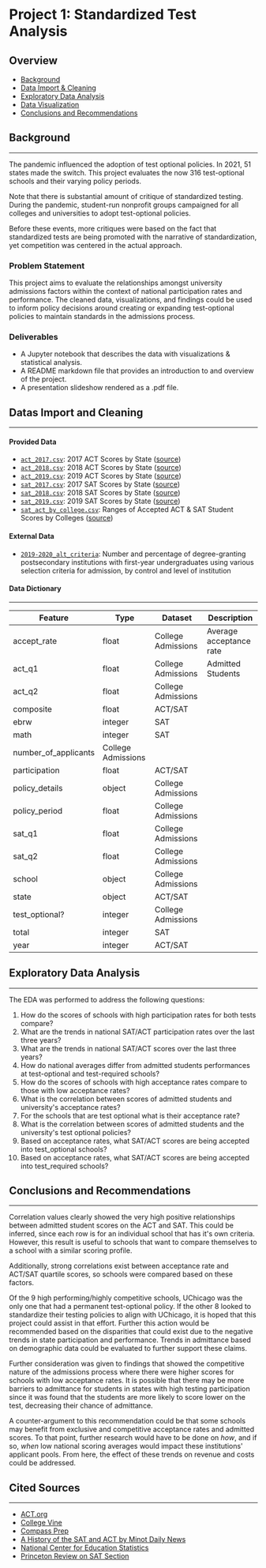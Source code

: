 # Project 1: Standardized Test Analysis

## Overview
- [Background](#Background)
- [Data Import & Cleaning](#Data-Import-and-Cleaning)
- [Exploratory Data Analysis](#Exploratory-Data-Analysis)
- [Data Visualization](#Visualize-the-Data)
- [Conclusions and Recommendations](#Conclusions-and-Recommendations)

## Background
---
The pandemic influenced the adoption of test optional policies. In 2021, 51 states made the switch. This project evaluates the now 316 test-optional schools and their varying policy periods.

Note that there is substantial amount of critique of standardized testing. During the pandemic, student-run nonprofit groups campaigned for all colleges and universities to adopt test-optional policies.

Before these events, more critiques were based on the fact that standardized tests are being promoted with the narrative of standardization, yet competition was centered in the actual approach.

### Problem Statement
This project aims to evaluate the relationships amongst university admissions factors within the context of national participation rates and performance. The cleaned data, visualizations, and findings could be used to inform policy decisions around creating or expanding test-optional policies to maintain standards in the admissions process.

### Deliverables
- A Jupyter notebook that describes the data with visualizations & statistical analysis.
- A README markdown file that provides an introduction to and overview of the project.
- A presentation slideshow rendered as a .pdf file.

## Datas Import and Cleaning
---
#### Provided Data
* [`act_2017.csv`](./data/act_2017.csv): 2017 ACT Scores by State ([source](https://blog.prepscholar.com/act-scores-by-state-averages-highs-and-lows))
* [`act_2018.csv`](./data/act_2018.csv): 2018 ACT Scores by State ([source](https://blog.prepscholar.com/act-scores-by-state-averages-highs-and-lows))
* [`act_2019.csv`](./data/act_2019.csv): 2019 ACT Scores by State ([source](https://blog.prepscholar.com/act-scores-by-state-averages-highs-and-lows))
* [`sat_2017.csv`](./data/sat_2017.csv): 2017 SAT Scores by State ([source](https://blog.collegevine.com/here-are-the-average-sat-scores-by-state/))
* [`sat_2018.csv`](./data/sat_2018.csv): 2018 SAT Scores by State ([source](https://blog.collegevine.com/here-are-the-average-sat-scores-by-state/))
* [`sat_2019.csv`](./data/sat_2019.csv): 2019 SAT Scores by State ([source](https://blog.prepscholar.com/average-sat-scores-by-state-most-recent))
* [`sat_act_by_college.csv`](./data/sat_act_by_college.csv): Ranges of Accepted ACT & SAT Student Scores by Colleges ([source](https://www.compassprep.com/college-profiles/))

#### External Data
* [`2019-2020_alt_criteria`](https://nces.ed.gov/programs/digest/d21/tables/dt21_305.30.asp?current=yes): Number and percentage of degree-granting postsecondary institutions with first-year undergraduates using various selection criteria for admission, by control and level of institution

#### Data Dictionary
---
|Feature|Type|Dataset|Description|
|---|---|---|---|
|accept_rate|float|College Admissions|Average acceptance rate|
|act_q1|float|College Admissions|Admitted Students 
|act_q2|float|College Admissions|
|composite|float|ACT/SAT|
|ebrw|integer|SAT
|math|integer|SAT|
|number_of_applicants|College Admissions|
|participation|float|ACT/SAT|
|policy_details|object|College Admissions|
|policy_period|float|College Admissions|
|sat_q1|float|College Admissions|
|sat_q2|float|College Admissions|
|school|object|College Admissions|
|state|object|ACT/SAT|
|test_optional?|integer|College Admissions|
|total|integer|SAT|
|year|integer|ACT/SAT|

## Exploratory Data Analysis
---
The EDA was performed to address the following questions:
1. How do the scores of schools with high participation rates for both tests compare?
2.  What are the trends in national SAT/ACT participation rates over the last three years?
3. What are the trends in national SAT/ACT scores over the last three years?
4. How do national averages differ from admitted students performances at test-optional and test-required schools?
5. How do the scores of schools with high acceptance rates compare to those with low acceptance rates?
6. What is the correlation between scores of admitted students and university's acceptance rates?
7. For the schools that are test optional what is their acceptance rate?
8. What is the correlation between scores of admitted students and the university's test optional policies?
9. Based on acceptance rates, what SAT/ACT scores are being accepted into test_optional schools? 
10. Based on acceptance rates, what SAT/ACT scores are being accepted into test_required schools? 

## Conclusions and Recommendations
---
Correlation values clearly showed the very high positive relationships between admitted student scores on the ACT and SAT. This could be inferred, since each row is for an individual school that has it's own criteria. However, this result is useful to schools that want to compare themselves to a school with a similar scoring profile.

Additionally, strong correlations exist between acceptance rate and ACT/SAT quartile scores, so schools were compared based on these factors. 

Of the 9 high performing/highly competitive schools, UChicago was the only one that had a permanent test-optional policy. If the other 8 looked to standardize their testing policies to align with UChicago, it is hoped that this project could assist in that effort. Further this action would be recommended based on the disparities that could exist due to the negative trends in state participation and performance. Trends in admittance based on demographic data could be evaluated to further support these claims.

Further consideration was given to findings that showed the competitive nature of the admissions process where there were higher scores for schools with low acceptance rates. It is possible that there may be more barriers to admittance for students in states with high testing participation since it was found that the students are more likely to score lower on the test, decreasing their chance of admittance.

A counter-argument to this recommendation could be that some schools may benefit from exclusive and competitive acceptance rates and admitted scores. To that point, further research would have to be done on *how*, and if so, *when* low national scoring averages would impact these institutions' applicant pools. From here, the effect of these trends on revenue and costs could be addressed.

## Cited Sources
---
- [ACT.org](https://www.act.org/content/act/en/products-and-services/the-act/scores/understanding-your-scores.html)
- [College Vine](https://blog.collegevine.com/here-are-the-average-sat-scores-by-state/)
- [Compass Prep](https://www.compassprep.com/college-profiles/)
- [A History of the SAT and ACT by Minot Daily News](https://www.minotdailynews.com/news/local-news/2017/04/a-brief-history-of-the-sat-and-act/)
- [National Center for Education Statistics](https://nces.ed.gov/programs/digest/current_tables.asp)
- [Princeton Review on SAT Section](https://www.princetonreview.com/college/sat-sections)
